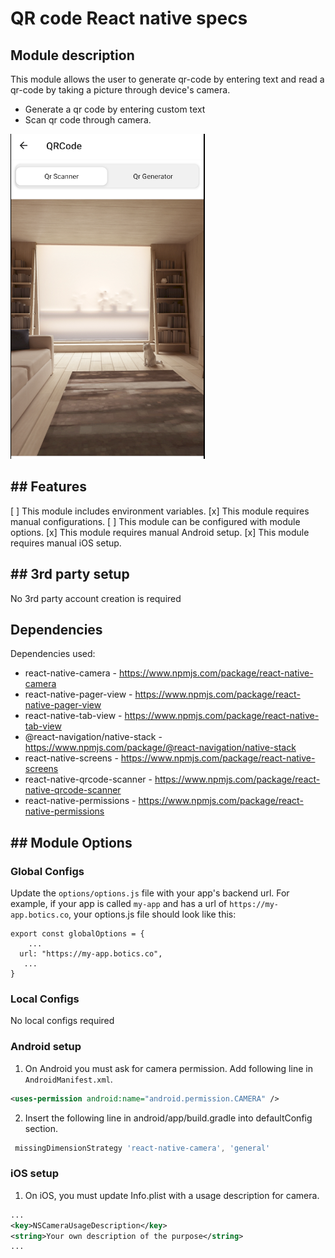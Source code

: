 # QR code React native specs

## Module description

This module allows the user to generate qr-code by entering text and read a qr-code by taking a picture through device's camera.

- Generate a qr code by entering custom text
- Scan qr code through camera.

![Module preview](preview.png)

## ## Features

[ ] This module includes environment variables.
[x] This module requires manual configurations.
[ ] This module can be configured with module options.
[x] This module requires manual Android setup.
[x] This module requires manual iOS setup.

## ## 3rd party setup

No 3rd party account creation is required

## Dependencies

Dependencies used:

- react-native-camera  -  https://www.npmjs.com/package/react-native-camera
- react-native-pager-view  -  https://www.npmjs.com/package/react-native-pager-view
- react-native-tab-view  -  https://www.npmjs.com/package/react-native-tab-view
- @react-navigation/native-stack  -  https://www.npmjs.com/package/@react-navigation/native-stack
- react-native-screens  -  https://www.npmjs.com/package/react-native-screens
- react-native-qrcode-scanner  -  https://www.npmjs.com/package/react-native-qrcode-scanner
- react-native-permissions  -  https://www.npmjs.com/package/react-native-permissions


## ## Module Options

### Global Configs

Update the ``options/options.js`` file with your app's backend url. For example, if your app is called `my-app` and has a url of `https://my-app.botics.co`, your options.js file should look like this:
```
export const globalOptions = {
    ...
  url: "https://my-app.botics.co",
   ...
}
```

### Local Configs

No local configs required

### Android setup

1. On Android you must ask for camera permission. Add following line in `AndroidManifest.xml`.

```xml
<uses-permission android:name="android.permission.CAMERA" />
```

2. Insert the following line in android/app/build.gradle into defaultConfig section.

```powershell
 missingDimensionStrategy 'react-native-camera', 'general'
```


### iOS setup

1. On iOS, you must update Info.plist with a usage description for camera.

```xml
...
<key>NSCameraUsageDescription</key>
<string>Your own description of the purpose</string>
...
```
